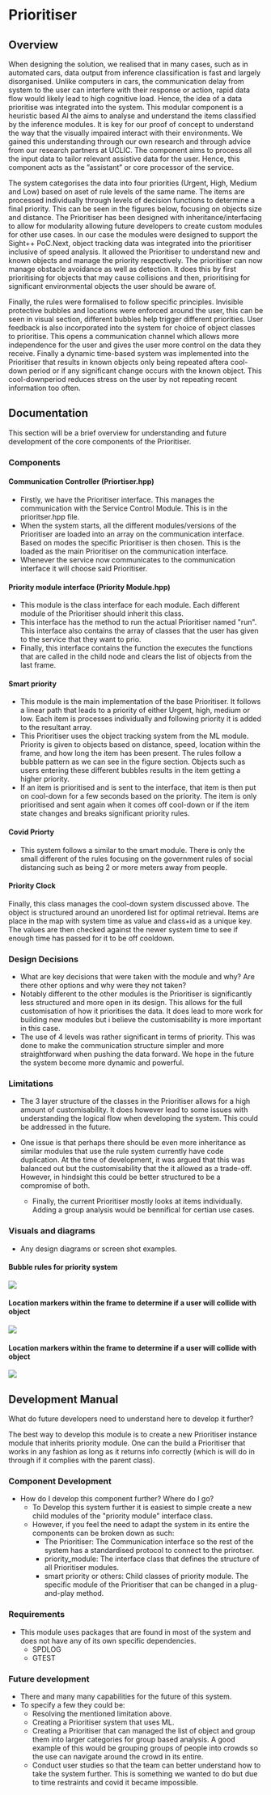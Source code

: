 # Prioritiser
## Overview
When designing the solution, we realised that in many cases, such as in automated cars, data output from inference classification is fast and largely disorganised. Unlike computers in cars, the communication delay from system to the user can interfere with their response or action, rapid data flow would likely lead to high cognitive load. Hence, the idea of a data prioritise was integrated into the system. This modular component is a heuristic based AI the aims to analyse and understand the items classified by the inference modules. It is key for our proof of concept to understand the way that the visually impaired interact with their environments. We gained this understanding through our own research and through advice from our research partners at UCLIC. The component aims to process all the input data to tailor relevant assistive data for the user. Hence, this component acts as the ”assistant” or core processor of the service.

The system categorises the data into four priorities (Urgent, High, Medium and Low) based on aset of rule levels of the same name. The items are processed individually through levels of decision functions to determine a final priority. This can be seen in the figures below, focusing on objects size and distance. The Prioritiser has been designed with inheritance/interfacing to allow for modularity allowing future developers to create custom modules for other use cases. In our case the modules were designed to support the Sight++ PoC.Next, object tracking data was integrated into the prioritiser inclusive of speed analysis. It allowed the Prioritiser to understand new and known objects and manage the priority respectively. The prioritiser can now manage obstacle avoidance as well as detection. It does this by first prioritising for objects that may cause collisions and then, prioritising for significant environmental objects the user should be aware of.

Finally, the rules were formalised to follow specific principles. Invisible protective bubbles and locations were enforced around the user, this can be seen in visual section, different bubbles help trigger different priorities. User feedback is also incorporated into the system for choice of object classes to prioritise. This opens a communication channel which allows more independence for the user and gives the user more control on the data they receive. Finally a dynamic time-based system was implemented into the Prioritiser that results in known objects only being repeated aftera cool-down period or if any significant change occurs with the known object. This cool-downperiod reduces stress on the user by not repeating recent information too often.
## Documentation
This section will be a brief overview for understanding and future development of the core components of the Prioritiser.
### Components
#### Communication Controller (Priortiser.hpp)
-   Firstly, we have the Prioritiser interface. This manages the communication with the Service Control Module. This is in the prioritser.hpp file.
- When the system starts, all the different modules/versions of the Prioritiser are loaded into an array on the communication interface. Based on modes the specific Prioritiser is then chosen. This is the loaded as the main Prioritiser on the communication interface.
- Whenever the service now communicates to the communication interface it will choose said Prioritiser.

#### Priority module interface (Priority Module.hpp)
- This module is the class interface for each module. Each different module of the Prioritiser should inherit this class.
- This interface has the method to run the actual Prioritiser named "run". This interface also contains the array of classes that the user has given to the service that they want to prio.
- Finally, this interface contains the function the executes the functions that are called in the child node and clears the list of objects from the last frame.

#### Smart priority
- This module is the main implementation of the base Prioritiser. It follows a linear path that leads to a priority
of either Urgent, high, medium or low. Each item is processes individually and following priority it is added to the resultant array.
- This Prioritiser uses the object tracking system from the ML module. Priority is given to objects based on distance, speed, location within the frame, and how long the item has been present. The rules follow a bubble pattern as we can see in the figure section. Objects such as users entering these different bubbles results in the item getting a higher priority.
- If an item is prioritised and is sent to the interface, that item is then put on cool-down for a few seconds based on the priority. The item is only prioritised and sent again when it comes off cool-down or if the item state changes and breaks significant priority rules.

#### Covid Priorty
- This system follows a similar to the smart module. There is only the small different of the rules focusing on the government rules of social distancing such as being 2 or more meters away from people.

#### Priority Clock
Finally, this class manages the cool-down system discussed above. The object is structured around an unordered list for optimal retrieval. Items are place in the map with system time as value and class+id as a unique key. The values are then checked against the newer system time to see if enough time has passed for it to be off cooldown.

### Design Decisions
- What are key decisions that were taken with the module and why? Are there other options and why were they not taken?
- Notably different to the other modules is the Prioritiser is significantly less structured and more open in its design. This allows for the full customisation of how it prioritises the data. It does lead to more work for building new modules but i believe the customisability is more important in this case.
- The use of 4 levels was rather significant in terms of priority. This was done to make the communication structure simpler and more straightforward when pushing the data forward. We hope in the future the system become more dynamic and powerful.

### Limitations

- The 3 layer structure of the classes in the Prioritiser allows for a high amount of customisability. It does however lead to some issues with understanding the logical flow when developing the system. This could be addressed in the future.

- One issue is that perhaps there should be even more inheritance as similar modules that use the rule system currently have code duplication. At the time of development, it was argued that this was balanced out but the customisability that the it allowed as a trade-off. However, in hindsight this could be better structured to be a compromise of both.
  - Finally, the current Prioritiser mostly looks at items individually. Adding a group analysis would be bennifical for certian use cases.

### Visuals and diagrams
- Any design diagrams or screen shot examples.
#### Bubble rules for priority system
![](readme_images/bubbles.png)

#### Location markers within the frame to determine if a user will collide with object
![](readme_images/location_markers.png)

#### Location markers within the frame to determine if a user will collide with object
![](readme_images/rules.png)

## Development Manual
What do future developers need to understand here to develop it further?

The best way to develop this module is to create a new Prioritiser instance module that inherits priority module. One can the build a Prioritiser that works in any fashion as long as it returns info correctly (which is will do in through if it complies with the parent class).
### Component Development
- How do I develop this component further? Where do I go?
  - To Develop this system further it is easiest to simple create a new child modules of the "priority module" interface class.
  - However, if you feel the need to adapt the system in its entire the components can be broken down as such:
    - The Prioritiser: The Communication interface so the rest of the system has a standardised protocol to connect to the prirotser.
    - priority_module: The interface class that defines the structure of all Prioritiser modules.
    - smart priority or others: Child classes of priority module. The specific module of the Prioritiser that can be changed in a plug-and-play method.

### Requirements
  - This module uses packages that are found in most of the system and does not have any of its own specific dependencies.
    - SPDLOG
    - GTEST


### Future development
  - There and many many capabilities for the future of this system.
  - To specify a few they could be:
    - Resolving the mentioned limitation above.
    - Creating a Prioritiser system that uses ML.
    - Creating a Prioritiser that can managed the list of object and group them into larger categories for group based analysis. A good example of this would be grouping groups of people into crowds so the use can navigate around the crowd in its entire.
    - Conduct user studies so that the team can better understand how to take the system further. This is something we wanted to do but due to time restraints and covid it became impossible.
